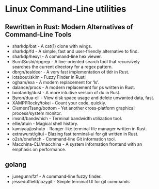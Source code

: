 # Linux Command-Line utilities

## Rewritten in Rust: Modern Alternatives of Command-Line Tools

- sharkdp/bat           - A cat(1) clone with wings.
- sharkdp/fd            - A simple, fast and user-friendly alternative to find.
- sharkdp/hexyl         - A command-line hex viewer.
- BurntSushi/ripgrep    - A line-oriented search tool that recursively searches the current directory for a regex pattern.
- dbrgn/tealdeer        - A very fast implementation of tldr in Rust.
- lotabout/skim         - Fuzzy Finder in Rust!
- ogham/exa             - A modern replacement for ‘ls’.
- dalance/procs         - A modern replacement for ps written in Rust.
- bootandy/dust         - A more intuitive version of du in Rust.
- Byron/dua-cli         - View disk space usage and delete unwanted data, fast.
- XAMPPRocky/tokei      - Count your code, quickly.
- ClementTsang/bottom   - Yet another cross-platform graphical process/system monitor.
- imsnif/bandwhich      - Terminal bandwidth utilization tool.
- ellie/atuin           - Magical shell history.
- kamiyaa/joshuto       - Ranger-like terminal file manager written in Rust.
- extrawurst/gitui      - Blazing fast terminal-ui for git written in Rust.
- o2sh/onefetch         - Command-line Git information tool.
- Macchina-CLI/macchina - A system information frontend with an emphasis on performance.

## golang

- junegunn/fzf          - A command-line fuzzy finder.
- jesseduffield/lazygit - Simple terminal UI for git commands
